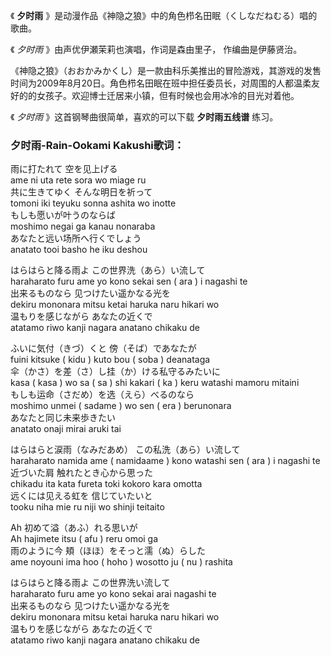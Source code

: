 

《 **夕时雨** 》是动漫作品《神隐之狼》中的角色栉名田眠（くしなだねむる）唱的歌曲。

《 _夕时雨_ 》由声优伊瀬茉莉也演唱，作词是森由里子， 作编曲是伊藤贤治。

《神隐之狼》（おおかみかくし）是一款由科乐美推出的冒险游戏，其游戏的发售时间为2009年8月20日。角色栉名田眠在班中担任委员长，对周围的人都温柔友好的的女孩子。欢迎博士迁居来小镇，但有时候也会用冰冷的目光对着他。

《 _夕时雨_ 》这首钢琴曲很简单，喜欢的可以下载 **夕时雨五线谱** 练习。

### 夕时雨-Rain-Ookami Kakushi歌词：

雨に打たれて 空を见上げる  
ame ni uta rete sora wo miage ru  
共に生きてゆく そんな明日を祈って  
tomoni iki teyuku sonna ashita wo inotte  
もしも愿いが叶うのならば  
moshimo negai ga kanau nonaraba  
あなたと远い场所へ行くでしょう  
anatato tooi basho he iku deshou

はらはらと降る雨よ この世界洗（あら）い流して  
haraharato furu ame yo kono sekai sen ( ara ) i nagashi te  
出来るものなら 见つけたい遥かなる光を  
dekiru mononara mitsu ketai haruka naru hikari wo  
温もりを感じながら あなたの近くで  
atatamo riwo kanji nagara anatano chikaku de

ふいに気付（きづ）くと 傍（そば）であなたが  
fuini kitsuke ( kidu ) kuto bou ( soba ) deanataga  
伞（かさ）を差（さ）し挂（か）ける私守るみたいに  
kasa ( kasa ) wo sa ( sa ) shi kakari ( ka ) keru watashi mamoru mitaini  
もしも运命（さだめ）を选（えら）べるのなら  
moshimo unmei ( sadame ) wo sen ( era ) berunonara  
あなたと同じ未来歩きたい  
anatato onaji mirai aruki tai

はらはらと涙雨（なみだあめ） この私洗（あら）い流して  
haraharato namida ame ( namidaame ) kono watashi sen ( ara ) i nagashi te  
近づいた肩 触れたとき心から思った  
chikadu ita kata fureta toki kokoro kara omotta  
远くには见える虹を 信じていたいと  
tooku niha mie ru niji wo shinji teitaito

Ah 初めて溢（あふ）れる思いが  
Ah hajimete itsu ( afu ) reru omoi ga  
雨のように今 頬（ほほ）をそっと濡（ぬ）らした  
ame noyouni ima hoo ( hoho ) wosotto ju ( nu ) rashita

はらはらと降る雨よ この世界洗い流して  
haraharato furu ame yo kono sekai arai nagashi te  
出来るものなら 见つけたい遥かなる光を  
dekiru mononara mitsu ketai haruka naru hikari wo  
温もりを感じながら あなたの近くで  
atatamo riwo kanji nagara anatano chikaku de

